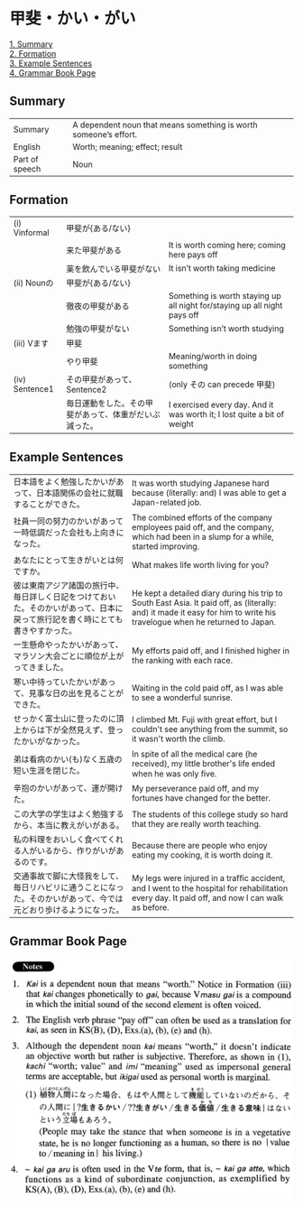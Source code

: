 # 甲斐・かい・がい

[1. Summary](#summary)<br>
[2. Formation](#formation)<br>
[3. Example Sentences](#example-sentences)<br>
[4. Grammar Book Page](#grammar-book-page)<br>


## Summary

<table><tr>   <td>Summary</td>   <td>A dependent noun that means something is worth someone’s effort.</td></tr><tr>   <td>English</td>   <td>Worth; meaning; effect; result</td></tr><tr>   <td>Part of speech</td>   <td>Noun</td></tr></table>

## Formation

<table class="table"><tbody><tr class="tr head"><td class="td"><span class="numbers">(i)</span> <span class="bold">Vinformal</span></td><td class="td"><span class="concept">甲斐</span><span>が{ある/ない}</span></td><td class="td"></td></tr><tr class="tr"><td class="td"></td><td class="td"><span>来た</span><span class="concept">甲斐</span><span>がある</span></td><td class="td"><span>It is worth coming here; coming here pays off</span></td></tr><tr class="tr"><td class="td"></td><td class="td"><span>薬を飲んでいる</span><span class="concept">甲斐</span><span>がない</span></td><td class="td"><span>It isn’t worth taking medicine</span></td></tr><tr class="tr head"><td class="td"><span class="numbers">(ii)</span> <span class="bold">Nounの</span></td><td class="td"><span class="concept">甲斐</span><span>が{ある/ない}</span></td><td class="td"></td></tr><tr class="tr"><td class="td"></td><td class="td"><span>徹夜の</span><span class="concept">甲斐</span><span>がある</span></td><td class="td"><span>Something is worth staying up all night for/staying up all night pays off</span></td></tr><tr class="tr"><td class="td"></td><td class="td"><span>勉強の</span><span class="concept">甲斐</span><span>がない</span></td><td class="td"><span>Something isn’t worth studying</span></td></tr><tr class="tr head"><td class="td"><span class="numbers">(iii)</span> <span class="bold">Vます</span></td><td class="td"><span class="concept">甲斐</span></td><td class="td"></td></tr><tr class="tr"><td class="td"></td><td class="td"><span>やり</span><span class="concept">甲斐</span></td><td class="td"><span>Meaning/worth in doing something</span></td></tr><tr class="tr head"><td class="td"><span class="numbers">(iv)</span> <span class="bold">Sentence1</span></td><td class="td"><span>その</span><span class="concept">甲斐</span><span>があって、Sentence2</span></td><td class="td"><span>(only その can precede 甲斐)</span> </td></tr><tr class="tr"><td class="td"></td><td class="td"><span>毎日運動をした。その</span><span class="concept">甲斐</span><span>があって、体重がだいぶ減った。</span></td><td class="td"><span>I exercised every day. And it was worth it; I lost quite a bit of weight</span></td></tr></tbody></table>

## Example Sentences

<table><tr>   <td>日本語をよく勉強したかいがあって、日本語関係の会社に就職することができた。</td>   <td>It was worth studying Japanese hard because (literally: and) I was able to get a Japan-related job.</td></tr><tr>   <td>社員一同の努力のかいがあって一時低調だった会社も上向きになった。</td>   <td>The combined efforts of the company employees paid off, and the company, which had been in a slump for a while, started improving.</td></tr><tr>   <td>あなたにとって生きがいとは何ですか。</td>   <td>What makes life worth living for you?</td></tr><tr>   <td>彼は東南アジア諸国の旅行中、毎日詳しく日記をつけておいた。そのかいがあって、日本に戻って旅行記を書く時にとても書きやすかった。</td>   <td>He kept a detailed diary during his trip to South East Asia. It paid off, as (literally: and) it made it easy for him to write his travelogue when he returned to Japan.</td></tr><tr>   <td>一生懸命やったかいがあって、マラソン大会ごとに順位が上がってきました。</td>   <td>My efforts paid off, and I finished higher in the ranking with each race.</td></tr><tr>   <td>寒い中待っていたかいがあって、見事な日の出を見ることができた。</td>   <td>Waiting in the cold paid off, as I was able to see a wonderful sunrise.</td></tr><tr>   <td>せっかく富士山に登ったのに頂上からは下が全然見えず、登ったかいがなかった。</td>   <td>I climbed Mt. Fuji with great effort, but I couldn't see anything from the summit, so it wasn't worth the climb.</td></tr><tr>   <td>弟は看病のかい(も)なく五歳の短い生涯を閉じた。</td>   <td>In spite of all the medical care (he received), my little brother's life ended when he was only ﬁve.</td></tr><tr>   <td>辛抱のかいがあって、運が開けた。</td>   <td>My perseverance paid off, and my fortunes have changed for the better.</td></tr><tr>   <td>この大学の学生はよく勉強するから、本当に教えがいがある。</td>   <td>The students of this college study so hard that they are really worth teaching.</td></tr><tr>   <td>私の料理をおいしく食べてくれる人がいるから、作りがいがあるのです。</td>   <td>Because there are people who enjoy eating my cooking, it is worth doing it.</td></tr><tr>   <td>交通事故で脚に大怪我をして、毎日リハビリに通うことになった。そのかいがあって、今では元どおり歩けるようになった。</td>   <td>My legs were injured in a trafﬁc accident, and I went to the hospital for rehabilitation every day. It paid off, and now I can walk as before.</td></tr></table>

## Grammar Book Page

![](../img/Advanced甲斐.png)

